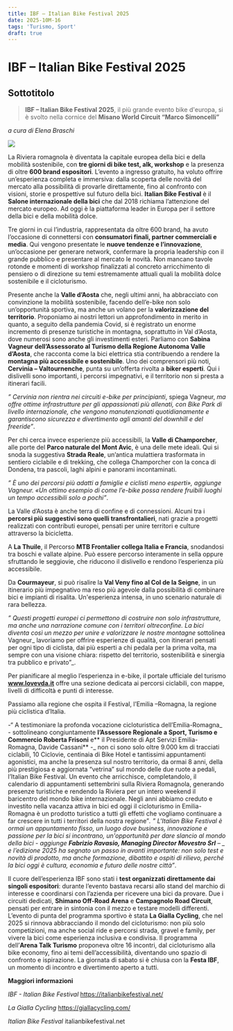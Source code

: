 ```yaml
---
title: IBF – Italian Bike Festival 2025
date: 2025-10M-16
tags: 'Turismo, Sport'
draft: true
---
```


# IBF – Italian Bike Festival 2025 
## Sottotitolo

> **IBF – Italian Bike Festival 2025**, il più grande evento bike d'europa, si è svolto nella cornice del **Misano World Circuit “Marco Simoncelli”**

_a cura di Elena Braschi_

![](imagine.jpg)

La Riviera romagnola è diventata la capitale europea della bici e della mobilità sostenibile, con **tre giorni di bike test, alk, workshop** e la presenza di oltre **600 brand espositori**. L’evento a ingresso gratuito, ha voluto offrire un’esperienza completa e immersiva: dalla scoperta delle novità del mercato alla possibilità di provarle direttamente, fino al confronto con visioni, storie e prospettive sul futuro della bici.
**Italian Bike Festival** è il **Salone internazionale della bici** che dal 2018 richiama l’attenzione del mercato europeo. Ad oggi è la piattaforma leader in Europa per il settore della bici e della mobilità dolce. 

Tre giorni in cui l’industria, rappresentata da oltre 600 brand, ha avuto l’occasione di connettersi con **consumatori finali, partner commerciali e media**. Qui vengono presentate le **nuove tendenze e l’innovazione**, un’occasione per generare network, confermare la propria leadership con il grande pubblico e presentare al mercato le novità. Non mancano tavole rotonde e momenti di workshop finalizzati al concreto arricchimento di pensiero o di direzione su temi estremamente attuali quali la mobilità dolce sostenibile e il cicloturismo.

Presente anche la **Valle d’Aosta** che, negli ultimi anni, ha abbracciato con convinzione la mobilità sostenibile, facendo dell’e-bike non solo un’opportunità sportiva, ma anche un volano per la **valorizzazione del territorio**. 
Proponiamo ai nostri lettori un approfondimento in merito in quanto, a seguito della pandemia Covid, si è registrato un enorme incremento di presenze turistiche in montagna, soprattutto in Val d’Aosta, dove numerosi sono anche gli investimenti esteri.
Parliamo con **Sabina Vagneur dell’Assessorato al Turismo della Regione Autonoma Valle d’Aosta**, che racconta come la bici elettrica stia contribuendo a rendere la **montagna più accessibile e sostenibile**.
Uno dei comprensori più noti, **Cervinia – Valtournenche**, punta su un’offerta rivolta a **biker esperti**. Qui i dislivelli sono importanti, i percorsi impegnativi, e il territorio non si presta a itinerari facili.

_” Cervinia non rientra nei circuiti e-bike per principianti_, spiega Vagneur, _ma offre ottime infrastrutture per gli appassionati più allenati, con Bike Park di livello internazionale, che vengono manutenzionati quotidianamente e garantiscono sicurezza e divertimento agli amanti del downhill e del freeride”_.

Per chi cerca invece esperienze più accessibili, la **Valle di Champorcher**, alle porte del **Parco naturale del Mont Avic**, è una delle mete ideali. Qui si snoda la suggestiva **Strada Reale**, un’antica mulattiera trasformata in sentiero ciclabile e di trekking, che collega Champorcher con la conca di Dondena, tra pascoli, laghi alpini e panorami incontaminati.

_” È uno dei percorsi più adatti a famiglie e ciclisti meno esperti», aggiunge Vagneur. «Un ottimo esempio di come l’e-bike possa rendere fruibili luoghi un tempo accessibili solo a pochi”_.

La Valle d’Aosta è anche terra di confine e di connessioni. Alcuni tra i **percorsi più suggestivi sono quelli transfrontalieri**, nati grazie a progetti realizzati con contributi europei, pensati per unire territori e culture attraverso la bicicletta.

A **La Thuile**, il Percorso **MTB Frontalier collega Italia e Francia**, snodandosi tra boschi e vallate alpine. Può essere percorso interamente in sella oppure sfruttando le seggiovie, che riducono il dislivello e rendono l’esperienza più accessibile.

Da **Courmayeur**, si può risalire la **Val Veny fino al Col de la Seigne**, in un itinerario più impegnativo ma reso più agevole dalla possibilità di combinare bici e impianti di risalita. Un'esperienza intensa, in uno scenario naturale di rara bellezza.


_” Questi progetti europei ci permettono di costruire non solo infrastrutture, ma anche una narrazione comune con i territori oltreconfine. La bici diventa così un mezzo per unire e valorizzare le nostre montagne_ sottolinea Vagneur_ lavoriamo per offrire esperienze di qualità, con itinerari pensati per ogni tipo di ciclista, dai più esperti a chi pedala per la prima volta, ma sempre con una visione chiara: rispetto del territorio, sostenibilità e sinergia tra pubblico e privato”_.

Per pianificare al meglio l’esperienza in e-bike, il portale ufficiale del turismo **www.lovevda.it** offre una sezione dedicata ai percorsi ciclabili, con mappe, livelli di difficoltà e punti di interesse.


Passiamo alla regione che ospita il Festival, l’Emilia –Romagna, la regione più ciclistica d’Italia.

-“ A testimoniare la profonda vocazione cicloturistica dell’Emilia-Romagna_ - sottolineano congiuntamente **l’Assessore Regionale a Sport, Turismo e Commercio Roberta Frisoni** e** il Presidente di Apt Servizi Emilia-Romagna, Davide Cassani** -_ non ci sono solo oltre 9.000 km di tracciati ciclabili, 10 Ciclovie, centinaia di Bike Hotel e tantissimi appuntamenti agonistici, ma anche la presenza sul nostro territorio, da ormai 8 anni, della più prestigiosa e aggiornata “vetrina” sul mondo delle due ruote a pedali, l’Italian Bike Festival. Un evento che arricchisce, completandolo, il calendario di appuntamenti settembrini sulla Riviera Romagnola, generando presenze turistiche e rendendo la Riviera per un intero weekend il baricentro del mondo bike internazionale. Negli anni abbiamo creduto e investito nella vacanza attiva in bici ed oggi il cicloturismo in Emilia-Romagna è un prodotto turistico a tutti gli effetti che vogliamo continuare a far crescere in tutti i territori della nostra regione”_. 
_” L'Italian Bike Festival è ormai un appuntamento fisso, un luogo dove business, innovazione e passione per la bici si incontrano, un'opportunità per dare slancio al mondo della bici_ - aggiunge **Fabrizio Ravasio, Managing Director Movestro Srl** – _ e l’edizione 2025 ha segnato un passo in avanti importante: non solo test e novità di prodotto, ma anche formazione, dibattito e ospiti di rilievo, perché la bici oggi è cultura, economia e futuro delle nostre città”_.


Il cuore dell’esperienza IBF sono stati i **test organizzati direttamente dai singoli espositori**: durante l’evento bastava recarsi allo stand del marchio di interesse e coordinarsi con l’azienda per ricevere una bici da provare. Due i circuiti dedicati, **Shimano Off-Road Arena** e **Campagnolo Road Circuit**, pensati per entrare in sintonia con il mezzo e testare modelli differenti. L’evento di punta del programma sportivo è stata **La Gialla Cycling**, che nel 2025 si rinnova abbracciando il mondo del cicloturismo: non più solo competizioni, ma anche social ride e percorsi strada, gravel e family, per vivere la bici come esperienza inclusiva e condivisa.
Il programma dell’**Arena Talk Turismo** proponeva oltre 16 incontri, dal cicloturismo alla bike economy, fino ai temi dell’accessibilità, diventando uno spazio di confronto e ispirazione. La giornata di sabato si è chiusa con la **Festa IBF**, un momento di incontro e divertimento aperto a tutti. 

**Maggiori informazioni**

_IBF - Italian Bike Festival_  https://italianbikefestival.net/ 

_La Gialla Cycling_  https://giallacycling.com/

_Italian Bike Festival_  italianbikefestival.net
